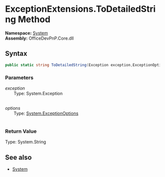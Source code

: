 # ExceptionExtensions.ToDetailedString Method  
**Namespace:** [System](System.md)  
**Assembly:** OfficeDevPnP.Core.dll  
## Syntax
```C#
public static string ToDetailedString(Exception exception,ExceptionOptions options)
```
### Parameters
*exception*  
&emsp;&emsp;Type: System.Exception  
&emsp;&emsp;  
  
*options*  
&emsp;&emsp;Type: [System.ExceptionOptions](System.ExceptionOptions.md)  
&emsp;&emsp;  
  
### Return Value
Type: System.String  

## See also
- [System](System.md)
